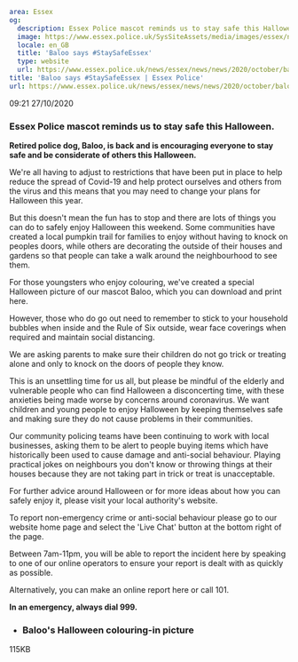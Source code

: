 ```yaml
area: Essex
og:
  description: Essex Police mascot reminds us to stay safe this Halloween.
  image: https://www.essex.police.uk/SysSiteAssets/media/images/essex/news/news/2020/10-october/baloo-halloween-600x350.jpg?crop=(0,13,600,329)&amp;w=600&amp;h=300&amp;scale=both
  locale: en_GB
  title: 'Baloo says #StaySafeEssex'
  type: website
  url: https://www.essex.police.uk/news/essex/news/news/2020/october/baloo-says-staysafeessex/
title: 'Baloo says #StaySafeEssex | Essex Police'
url: https://www.essex.police.uk/news/essex/news/news/2020/october/baloo-says-staysafeessex/
```

09:21 27/10/2020

### Essex Police mascot reminds us to stay safe this Halloween.

**Retired police dog, Baloo, is back and is encouraging everyone to stay safe and be considerate of others this Halloween.**

We're all having to adjust to restrictions that have been put in place to help reduce the spread of Covid-19 and help protect ourselves and others from the virus and this means that you may need to change your plans for Halloween this year.

But this doesn't mean the fun has to stop and there are lots of things you can do to safely enjoy Halloween this weekend. Some communities have created a local pumpkin trail for families to enjoy without having to knock on peoples doors, while others are decorating the outside of their houses and gardens so that people can take a walk around the neighbourhood to see them.

For those youngsters who enjoy colouring, we've created a special Halloween picture of our mascot Baloo, which you can download and print here.

However, those who do go out need to remember to stick to your household bubbles when inside and the Rule of Six outside, wear face coverings when required and maintain social distancing.

We are asking parents to make sure their children do not go trick or treating alone and only to knock on the doors of people they know.

This is an unsettling time for us all, but please be mindful of the elderly and vulnerable people who can find Halloween a disconcerting time, with these anxieties being made worse by concerns around coronavirus. We want children and young people to enjoy Halloween by keeping themselves safe and making sure they do not cause problems in their communities.

Our community policing teams have been continuing to work with local businesses, asking them to be alert to people buying items which have historically been used to cause damage and anti-social behaviour. Playing practical jokes on neighbours you don't know or throwing things at their houses because they are not taking part in trick or treat is unacceptable.

For further advice around Halloween or for more ideas about how you can safely enjoy it, please visit your local authority's website.

To report non-emergency crime or anti-social behaviour please go to our website home page and select the 'Live Chat' button at the bottom right of the page.

Between 7am-11pm, you will be able to report the incident here by speaking to one of our online operators to ensure your report is dealt with as quickly as possible.

Alternatively, you can make an online report here or call 101.

**In an emergency, always dial 999.**

 * ### Baloo's Halloween colouring-in picture

115KB
